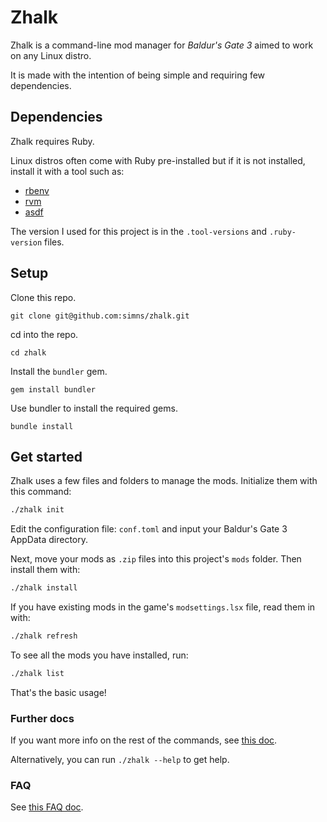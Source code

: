 # Zhalk

Zhalk is a command-line mod manager for _Baldur's Gate 3_ aimed to work on any Linux
distro.

It is made with the intention of being simple and requiring few dependencies.

## Dependencies

Zhalk requires Ruby.

Linux distros often come with Ruby pre-installed but if it is not installed,
install it with a tool such as:

- [rbenv](https://rbenv.org/)
- [rvm](https://rvm.io/)
- [asdf](https://asdf-vm.com/)

The version I used for this project is in the `.tool-versions` and `.ruby-version` files.

## Setup

Clone this repo.

```
git clone git@github.com:simns/zhalk.git
```

cd into the repo.

```
cd zhalk
```

Install the `bundler` gem.

```
gem install bundler
```

Use bundler to install the required gems.

```
bundle install
```

## Get started

Zhalk uses a few files and folders to manage the mods. Initialize them with this command:

```sh
./zhalk init
```

Edit the configuration file: `conf.toml` and input your Baldur's Gate 3 AppData directory.

Next, move your mods as `.zip` files into this project's `mods` folder. Then install them with:

```sh
./zhalk install
```

If you have existing mods in the game's `modsettings.lsx` file, read them in with:

```sh
./zhalk refresh
```

To see all the mods you have installed, run:

```sh
./zhalk list
```

That's the basic usage!

### Further docs

If you want more info on the rest of the commands, see [this doc](/docs/usage.md).

Alternatively, you can run `./zhalk --help` to get help.

### FAQ

See [this FAQ doc](/docs/faq.md).
